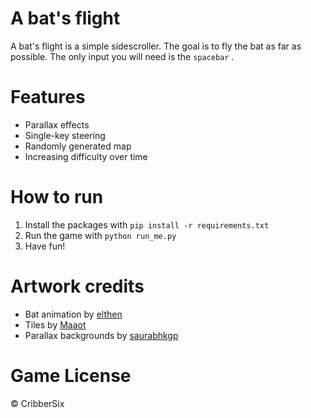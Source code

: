 # A bat's flight

A bat's flight is a simple sidescroller. The goal is to fly the bat as far as possible. 
The only input you will need is the `spacebar` .
 
# Features
 
 - Parallax effects
 - Single-key steering
 - Randomly generated map
 - Increasing difficulty over time 
 
# How to run 

1. Install the packages with `pip install -r requirements.txt`
2. Run the game with `python run_me.py`
3. Have fun! 

# Artwork credits

- Bat animation by [elthen](https://elthen.itch.io/bat-sprite-pack)
- Tiles by [Maaot](https://maaot.itch.io/mossy-cavern)
- Parallax backgrounds by [saurabhkgp](https://saurabhkgp.itch.io/the-dawn-parallax-background)

# Game License
© CribberSix

